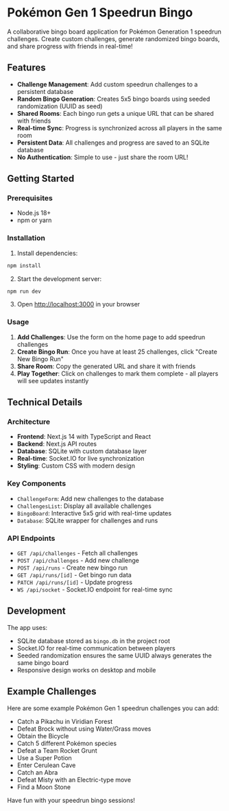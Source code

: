 # Pokémon Gen 1 Speedrun Bingo

A collaborative bingo board application for Pokémon Generation 1 speedrun challenges. Create custom challenges, generate randomized bingo boards, and share progress with friends in real-time!

## Features

- **Challenge Management**: Add custom speedrun challenges to a persistent database
- **Random Bingo Generation**: Creates 5x5 bingo boards using seeded randomization (UUID as seed)
- **Shared Rooms**: Each bingo run gets a unique URL that can be shared with friends
- **Real-time Sync**: Progress is synchronized across all players in the same room
- **Persistent Data**: All challenges and progress are saved to an SQLite database
- **No Authentication**: Simple to use - just share the room URL!

## Getting Started

### Prerequisites

- Node.js 18+ 
- npm or yarn

### Installation

1. Install dependencies:
```bash
npm install
```

2. Start the development server:
```bash
npm run dev
```

3. Open [http://localhost:3000](http://localhost:3000) in your browser

### Usage

1. **Add Challenges**: Use the form on the home page to add speedrun challenges
2. **Create Bingo Run**: Once you have at least 25 challenges, click "Create New Bingo Run"
3. **Share Room**: Copy the generated URL and share it with friends
4. **Play Together**: Click on challenges to mark them complete - all players will see updates instantly

## Technical Details

### Architecture

- **Frontend**: Next.js 14 with TypeScript and React
- **Backend**: Next.js API routes
- **Database**: SQLite with custom database layer
- **Real-time**: Socket.IO for live synchronization
- **Styling**: Custom CSS with modern design

### Key Components

- `ChallengeForm`: Add new challenges to the database
- `ChallengesList`: Display all available challenges
- `BingoBoard`: Interactive 5x5 grid with real-time updates
- `Database`: SQLite wrapper for challenges and runs

### API Endpoints

- `GET /api/challenges` - Fetch all challenges
- `POST /api/challenges` - Add new challenge
- `POST /api/runs` - Create new bingo run
- `GET /api/runs/[id]` - Get bingo run data
- `PATCH /api/runs/[id]` - Update progress
- `WS /api/socket` - Socket.IO endpoint for real-time sync

## Development

The app uses:
- SQLite database stored as `bingo.db` in the project root
- Socket.IO for real-time communication between players
- Seeded randomization ensures the same UUID always generates the same bingo board
- Responsive design works on desktop and mobile

## Example Challenges

Here are some example Pokémon Gen 1 speedrun challenges you can add:

- Catch a Pikachu in Viridian Forest
- Defeat Brock without using Water/Grass moves
- Obtain the Bicycle
- Catch 5 different Pokémon species
- Defeat a Team Rocket Grunt
- Use a Super Potion
- Enter Cerulean Cave
- Catch an Abra
- Defeat Misty with an Electric-type move
- Find a Moon Stone

Have fun with your speedrun bingo sessions!
